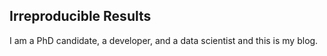 ## Irreproducible Results
I am a PhD candidate, a developer, and a data scientist and this is my blog. 
